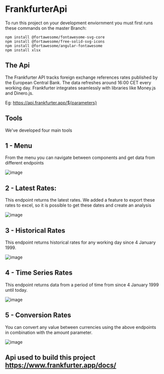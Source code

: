 # FrankfurterApi

To run this project on your development enviornment you must first runs these commands on the master Branch:

`npm install @fortawesome/fontawesome-svg-core` <br>
`npm install @fortawesome/free-solid-svg-icons` <br>
`npm install @fortawesome/angular-fontawesome` <br>
`npm install xlsx`

## The Api 

The Frankfurter API tracks foreign exchange references rates published by the European Central Bank. The data refreshes around 16:00 CET every working day. Frankfurter integrates seamlessly with libraries like Money.js and Dinero.js.

Eg: https://api.frankfurter.app/${parameters}

## Tools

We've developed four main tools

## 1 - Menu
From the menu you can navigate between components and get data from different endpoints

![image](https://user-images.githubusercontent.com/71354894/155049941-b5663f62-7608-4c03-9c56-a5ebafb34e21.png)

## 2 - Latest Rates:
This endpoint returns the latest rates. We added a feature to export these rates to excel, so it is possible to get these dates and create an analysis

![image](https://user-images.githubusercontent.com/71354894/155049398-4de0c2f4-3fcc-484d-8d2b-9ed699f97d5a.png)

## 3 - Historical Rates
This endpoint returns historical rates for any working day since 4 January 1999.

![image](https://user-images.githubusercontent.com/71354894/155049497-7d3fae21-3467-4171-aabb-2364f8a81752.png)

## 4 - Time Series Rates
This endpoint returns data from a period of time from since 4 January 1999 until today. 

![image](https://user-images.githubusercontent.com/71354894/155049638-40b3f25e-9886-440a-a91f-5e4c262edeec.png)

## 5 - Conversion Rates
You can convert any value between currencies using the above endpoints in combination with the amount parameter.

![image](https://user-images.githubusercontent.com/71354894/155049704-d64ce502-261a-4ac7-9d0f-957f3816da64.png)


## Api used to build this project https://www.frankfurter.app/docs/

